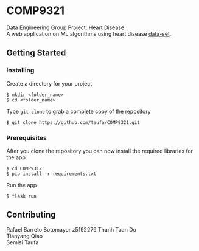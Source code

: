 # COMP9321
Data Engineering Group Project: Heart Disease   
A web application on ML algorithms using heart disease [data-set](https://archive.ics.uci.edu/ml/machine-learning-databases/heart-disease/processed.cleveland.data).

## Getting Started
### Installing
Create a directory for your project
```
$ mkdir <folder_name>
$ cd <folder_name>
```
Type ```git clone``` to grab a complete copy of the repository
```
$ git clone https://github.com/taufa/COMP9321.git
```

### Prerequisites

After you clone the repository you can now install the required libraries for the app
```
$ cd COMP9312
$ pip install -r requirements.txt
```

Run the app
```
$ flask run
```
## Contributing

Rafael Barreto Sotomayor z5192279
Thanh Tuan Do   
Tianyang Qiao   
Semisi Taufa
